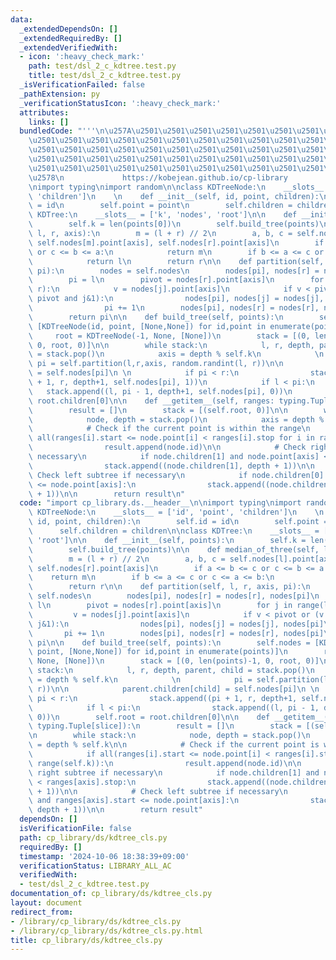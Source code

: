 ```yaml
---
data:
  _extendedDependsOn: []
  _extendedRequiredBy: []
  _extendedVerifiedWith:
  - icon: ':heavy_check_mark:'
    path: test/dsl_2_c_kdtree.test.py
    title: test/dsl_2_c_kdtree.test.py
  _isVerificationFailed: false
  _pathExtension: py
  _verificationStatusIcon: ':heavy_check_mark:'
  attributes:
    links: []
  bundledCode: "'''\n\u257A\u2501\u2501\u2501\u2501\u2501\u2501\u2501\u2501\u2501\u2501\
    \u2501\u2501\u2501\u2501\u2501\u2501\u2501\u2501\u2501\u2501\u2501\u2501\u2501\
    \u2501\u2501\u2501\u2501\u2501\u2501\u2501\u2501\u2501\u2501\u2501\u2501\u2501\
    \u2501\u2501\u2501\u2501\u2501\u2501\u2501\u2501\u2501\u2501\u2501\u2501\u2501\
    \u2501\u2501\u2501\u2501\u2501\u2501\u2501\u2501\u2501\u2501\u2501\u2501\u2501\
    \u2578\n             https://kobejean.github.io/cp-library               \n'''\n\
    \nimport typing\nimport random\n\nclass KDTreeNode:\n    __slots__ = ['id', 'point',\
    \ 'children']\n    \n    def __init__(self, id, point, children):\n        self.id\
    \ = id\n        self.point = point\n        self.children = children\n\nclass\
    \ KDTree:\n    __slots__ = ['k', 'nodes', 'root']\n\n    def __init__(self, points):\n\
    \        self.k = len(points[0])\n        self.build_tree(points)\n\n    def median_of_three(self,\
    \ l, r, axis):\n        m = (l + r) // 2\n        a, b, c = self.nodes[l].point[axis],\
    \ self.nodes[m].point[axis], self.nodes[r].point[axis]\n        if a <= b <= c\
    \ or c <= b <= a:\n            return m\n        if b <= a <= c or c <= a <= b:\n\
    \            return l\n        return r\n\n    def partition(self, l, r, axis,\
    \ pi):\n        nodes = self.nodes\n        nodes[pi], nodes[r] = nodes[r], nodes[pi]\n\
    \        pi = l\n        pivot = nodes[r].point[axis]\n        for j in range(l,\
    \ r):\n            v = nodes[j].point[axis]\n            if v < pivot or (v ==\
    \ pivot and j&1):\n                nodes[pi], nodes[j] = nodes[j], nodes[pi]\n\
    \                pi += 1\n        nodes[pi], nodes[r] = nodes[r], nodes[pi]\n\
    \        return pi\n\n    def build_tree(self, points):\n        self.nodes =\
    \ [KDTreeNode(id, point, [None,None]) for id,point in enumerate(points)]\n   \
    \     root = KDTreeNode(-1, None, [None])\n        stack = [(0, len(points)-1,\
    \ 0, root, 0)]\n\n        while stack:\n            l, r, depth, parent, child\
    \ = stack.pop()\n            axis = depth % self.k\n            \n           \
    \ pi = self.partition(l,r,axis, random.randint(l, r))\n\n            parent.children[child]\
    \ = self.nodes[pi]\n \n            if pi < r:\n                stack.append((pi\
    \ + 1, r, depth+1, self.nodes[pi], 1))\n            if l < pi:\n             \
    \   stack.append((l, pi - 1, depth+1, self.nodes[pi], 0))\n        self.root =\
    \ root.children[0]\n\n    def __getitem__(self, ranges: typing.Tuple[slice]):\n\
    \        result = []\n        stack = [(self.root, 0)]\n\n        while stack:\n\
    \            node, depth = stack.pop()\n            axis = depth % self.k\n\n\
    \            # Check if the current point is within the range\n            if\
    \ all(ranges[i].start <= node.point[i] < ranges[i].stop for i in range(self.k)):\n\
    \                result.append(node.id)\n\n            # Check right subtree if\
    \ necessary\n            if node.children[1] and node.point[axis] < ranges[axis].stop:\n\
    \                stack.append((node.children[1], depth + 1))\n\n            #\
    \ Check left subtree if necessary\n            if node.children[0] and ranges[axis].start\
    \ <= node.point[axis]:\n                stack.append((node.children[0], depth\
    \ + 1))\n\n        return result\n"
  code: "import cp_library.ds.__header__\n\nimport typing\nimport random\n\nclass\
    \ KDTreeNode:\n    __slots__ = ['id', 'point', 'children']\n    \n    def __init__(self,\
    \ id, point, children):\n        self.id = id\n        self.point = point\n  \
    \      self.children = children\n\nclass KDTree:\n    __slots__ = ['k', 'nodes',\
    \ 'root']\n\n    def __init__(self, points):\n        self.k = len(points[0])\n\
    \        self.build_tree(points)\n\n    def median_of_three(self, l, r, axis):\n\
    \        m = (l + r) // 2\n        a, b, c = self.nodes[l].point[axis], self.nodes[m].point[axis],\
    \ self.nodes[r].point[axis]\n        if a <= b <= c or c <= b <= a:\n        \
    \    return m\n        if b <= a <= c or c <= a <= b:\n            return l\n\
    \        return r\n\n    def partition(self, l, r, axis, pi):\n        nodes =\
    \ self.nodes\n        nodes[pi], nodes[r] = nodes[r], nodes[pi]\n        pi =\
    \ l\n        pivot = nodes[r].point[axis]\n        for j in range(l, r):\n   \
    \         v = nodes[j].point[axis]\n            if v < pivot or (v == pivot and\
    \ j&1):\n                nodes[pi], nodes[j] = nodes[j], nodes[pi]\n         \
    \       pi += 1\n        nodes[pi], nodes[r] = nodes[r], nodes[pi]\n        return\
    \ pi\n\n    def build_tree(self, points):\n        self.nodes = [KDTreeNode(id,\
    \ point, [None,None]) for id,point in enumerate(points)]\n        root = KDTreeNode(-1,\
    \ None, [None])\n        stack = [(0, len(points)-1, 0, root, 0)]\n\n        while\
    \ stack:\n            l, r, depth, parent, child = stack.pop()\n            axis\
    \ = depth % self.k\n            \n            pi = self.partition(l,r,axis, random.randint(l,\
    \ r))\n\n            parent.children[child] = self.nodes[pi]\n \n            if\
    \ pi < r:\n                stack.append((pi + 1, r, depth+1, self.nodes[pi], 1))\n\
    \            if l < pi:\n                stack.append((l, pi - 1, depth+1, self.nodes[pi],\
    \ 0))\n        self.root = root.children[0]\n\n    def __getitem__(self, ranges:\
    \ typing.Tuple[slice]):\n        result = []\n        stack = [(self.root, 0)]\n\
    \n        while stack:\n            node, depth = stack.pop()\n            axis\
    \ = depth % self.k\n\n            # Check if the current point is within the range\n\
    \            if all(ranges[i].start <= node.point[i] < ranges[i].stop for i in\
    \ range(self.k)):\n                result.append(node.id)\n\n            # Check\
    \ right subtree if necessary\n            if node.children[1] and node.point[axis]\
    \ < ranges[axis].stop:\n                stack.append((node.children[1], depth\
    \ + 1))\n\n            # Check left subtree if necessary\n            if node.children[0]\
    \ and ranges[axis].start <= node.point[axis]:\n                stack.append((node.children[0],\
    \ depth + 1))\n\n        return result"
  dependsOn: []
  isVerificationFile: false
  path: cp_library/ds/kdtree_cls.py
  requiredBy: []
  timestamp: '2024-10-06 18:38:39+09:00'
  verificationStatus: LIBRARY_ALL_AC
  verifiedWith:
  - test/dsl_2_c_kdtree.test.py
documentation_of: cp_library/ds/kdtree_cls.py
layout: document
redirect_from:
- /library/cp_library/ds/kdtree_cls.py
- /library/cp_library/ds/kdtree_cls.py.html
title: cp_library/ds/kdtree_cls.py
---
```

